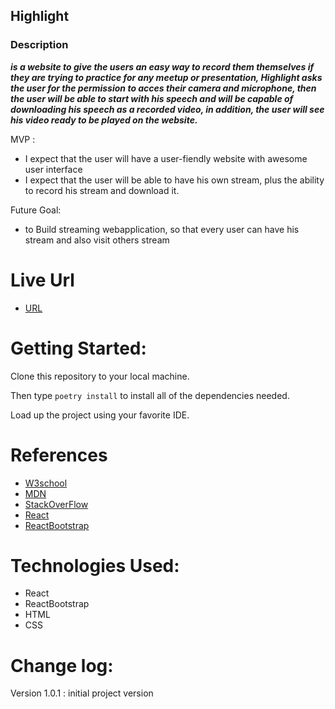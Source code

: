 ## Highlight

### Description

***is a website to give the users an easy way to record them themselves if they are trying to practice for any meetup or presentation, Highlight asks the user for the permission to acces their camera and microphone, then the user will be able to start with his speech and will be capable of downloading his speech as a recorded video, in addition, the user will see his video ready to be played on the website.***

MVP : 

* I expect that the user will have a user-fiendly website with awesome user interface
* I expect that the user will be able to have his own stream, plus the ability to record his stream and download it.

Future Goal:

* to Build streaming webapplication, so that every user can have his stream and also visit others stream

# Live Url

* [URL](https://highligth.netlify.app/)

# Getting Started:

Clone this repository to your local machine.

Then type `poetry install` to install all of the dependencies needed.

Load up the project using your favorite IDE.


# References
* [W3school](https://www.w3schools.com/)
* [MDN](https://developer.mozilla.org/en-US/)
* [StackOverFlow](https://stackoverflow.com/)
* [React](https://reactjs.org/)
* [ReactBootstrap](https://react-bootstrap.github.io/)


# Technologies Used:
* React
* ReactBootstrap 
* HTML
* CSS

# Change log:

Version 1.0.1 : initial project version


